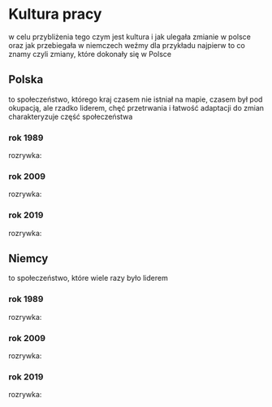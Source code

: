 # Kultura pracy
w celu przybliżenia tego czym jest kultura i jak ulegała zmianie w polsce oraz jak przebiegała w niemczech weźmy dla przykładu najpierw to co znamy
czyli zmiany, które dokonały się w Polsce


## Polska
to społeczeństwo, którego kraj czasem nie istniał na mapie, czasem był pod okupacją, ale rzadko liderem,
chęć przetrwania i łatwość adaptacji do zmian charakteryzuje część społeczeństwa

### rok 1989
rozrywka:


###  rok 2009
rozrywka:


### rok 2019
rozrywka:




## Niemcy
to społeczeństwo, które wiele razy było liderem

### rok 1989
rozrywka:


###  rok 2009
rozrywka:


### rok 2019
rozrywka:
